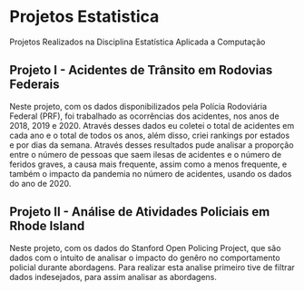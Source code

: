 # Projetos Estatistica
Projetos Realizados na Disciplina Estatística Aplicada a Computação
## Projeto I - Acidentes de Trânsito em Rodovias Federais
Neste projeto, com os dados disponibilizados pela Polícia Rodoviária Federal (PRF), foi trabalhado as ocorrências dos acidentes, nos anos de 2018, 2019 e 2020. Através desses dados eu coletei o total de acidentes em cada ano e o total de todos os anos, além disso, criei rankings por estados e por dias da semana. Através desses resultados pude analisar a proporção entre o número de pessoas que saem ilesas de acidentes e o número de feridos graves, a causa mais frequente, assim como a menos frequente, e também o impacto da pandemia no número de acidentes, usando os dados do ano de 2020.
## Projeto II - Análise de Atividades Policiais em Rhode Island
Neste projeto, com os dados do Stanford Open Policing Project, que são dados com o intuito de analisar o impacto do genêro no comportamento policial durante abordagens. Para realizar esta analise primeiro tive de filtrar dados indesejados, para assim analisar as abordagens.
